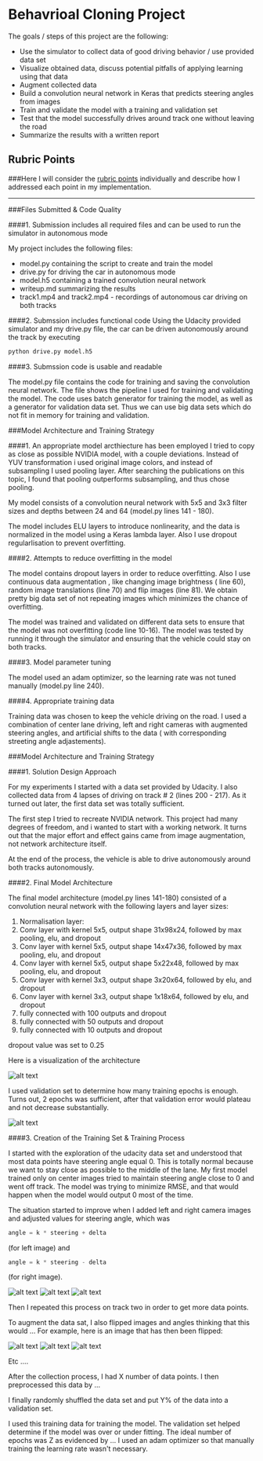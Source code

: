 # **Behavrioal Cloning Project**

The goals / steps of this project are the following:
* Use the simulator to collect data of good driving behavior / use provided data set
* Visualize obtained data, discuss potential pitfalls of applying learning using that data 
* Augment collected data
* Build a convolution neural network in Keras that predicts steering angles from images
* Train and validate the model with a training and validation set
* Test that the model successfully drives around track one without leaving the road
* Summarize the results with a written report


[//]: # (Image References)

[image1]: ./images/model.png "Model Visualization"
[image2]: ./images/train_cv.png "Train and CV error"
[image3]: ./images/center.jpg "Center Image"
[image4]: ./images/left.jpg "Left Image"
[image5]: ./images/right.jpg "Right Image"
[image6]: ./images/augment_0.jpg "Augmented Image 1"
[image7]: ./images/augment_6.jpg "Augmented Image 2"
[image8]: ./images/augment_9.jpg "Augmented Image 3"

## Rubric Points
###Here I will consider the [rubric points](https://review.udacity.com/#!/rubrics/432/view) individually and describe how I addressed each point in my implementation.  

---
###Files Submitted & Code Quality

####1. Submission includes all required files and can be used to run the simulator in autonomous mode

My project includes the following files:
* model.py containing the script to create and train the model
* drive.py for driving the car in autonomous mode
* model.h5 containing a trained convolution neural network 
* writeup.md summarizing the results
* track1.mp4 and track2.mp4 - recordings of autonomous car driving on both tracks

####2. Submssion includes functional code
Using the Udacity provided simulator and my drive.py file, the car can be driven autonomously around the track by executing 
```sh
python drive.py model.h5
```

####3. Submssion code is usable and readable

The model.py file contains the code for training and saving the convolution neural network. The file shows the pipeline I used for training and validating the model. The code uses batch generator for training the model, as well as a generator for validation data set. Thus we can use big data sets which do not fit in memory for training and validation.

###Model Architecture and Training Strategy

####1. An appropriate model arcthiecture has been employed
I tried to copy as close as possible NVIDIA model, with a couple deviations.
Instead of YUV transformation i used original image colors, and instead of subsampling I used pooling layer. After searching the publications on this topic, I found that pooling outperforms subsampling, and thus chose pooling.

My model consists of a convolution neural network with 5x5 and 3x3 filter sizes and depths between 24 and 64 (model.py lines 141 - 180).

The model includes ELU layers to introduce nonlinearity, and the data is normalized in the model using a Keras lambda layer. Also I use dropout regularlisation to prevent overfitting.

####2. Attempts to reduce overfitting in the model

The model contains dropout layers in order to reduce overfitting. Also I use continuous data augmentation , like changing image brightness ( line 60), random image translations (line 70) and flip images (line 81). We obtain pretty big data set of not repeating images which minimizes the chance of overfitting. 

The model was trained and validated on different data sets to ensure that the model was not overfitting (code line 10-16). The model was tested by running it through the simulator and ensuring that the vehicle could stay on both tracks.

####3. Model parameter tuning

The model used an adam optimizer, so the learning rate was not tuned manually (model.py line 240).

####4. Appropriate training data

Training data was chosen to keep the vehicle driving on the road. I used a combination of center lane driving, left and right cameras with augmented steering angles, and artificial shifts to the data ( with corresponding streeting angle adjastements).

###Model Architecture and Training Strategy

####1. Solution Design Approach

For my experiments I started with a data set provided by Udacity. I also collected data from 4 lapses of driving on track # 2 (lines 200 - 217). As it turned out later, the first data set was totally sufficient.

The first step I tried to recreate NVIDIA network. This project had many degrees of freedom, and i wanted to start with a working network. It turns out that the major effort and effect gains came from image augmentation, not network architecture itself.

At the end of the process, the vehicle is able to drive autonomously around both tracks autonomously.

####2. Final Model Architecture

The final model architecture (model.py lines 141-180) consisted of a convolution neural network with the following layers and layer sizes:

1. Normalisation layer: 
2. Conv layer with kernel 5x5, output shape 31x98x24, followed by max pooling, elu, and dropout
3. Conv layer with kernel 5x5, output shape 14x47x36, followed by max pooling, elu, and dropout
4. Conv layer with kernel 5x5, output shape 5x22x48, followed by max pooling, elu, and dropout
5. Conv layer with kernel 3x3, output shape 3x20x64, followed by elu, and dropout
6. Conv layer with kernel 3x3, output shape 1x18x64, followed by elu, and dropout
7. fully connected with 100 outputs and dropout
8. fully connected with 50 outputs and dropout
9. fully connected with 10 outputs and dropout

dropout value was set to 0.25

Here is a visualization of the architecture

![alt text][image1]

I used validation set to determine how many training epochs is enough. Turns out, 2 epochs was sufficient, after that validation error would plateau and not decrease substantially.

![alt text][image2]

####3. Creation of the Training Set & Training Process

I started with the exploration of the udacity data set and understood that most data points have steering angle equal 0. This is totally normal because we want to stay close as possible to the middle of the lane. My first model trained only on center images tried to maintain steering angle close to 0 and went off track. The model was trying to minimize RMSE, and that would happen when the model would output 0 most of the time. 

The situation started to improve when I added left and right camera images and adjusted values for steering angle, which was 
``` python
angle = k * steering + delta
``` 

(for left image) and 

``` python
angle = k * steering - delta
```

(for right image).

![alt text][image3]
![alt text][image4]
![alt text][image5]

Then I repeated this process on track two in order to get more data points.

To augment the data sat, I also flipped images and angles thinking that this would ... For example, here is an image that has then been flipped:

![alt text][image6]
![alt text][image7]
![alt text][image8]

Etc ....

After the collection process, I had X number of data points. I then preprocessed this data by ...


I finally randomly shuffled the data set and put Y% of the data into a validation set. 

I used this training data for training the model. The validation set helped determine if the model was over or under fitting. The ideal number of epochs was Z as evidenced by ... I used an adam optimizer so that manually training the learning rate wasn't necessary.

